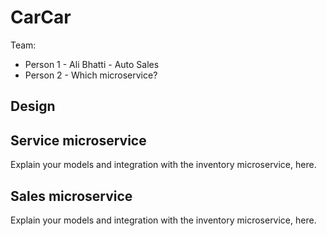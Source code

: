 # CarCar

Team:

* Person 1 - Ali Bhatti - Auto Sales
* Person 2 - Which microservice?

## Design

## Service microservice

Explain your models and integration with the inventory
microservice, here.

## Sales microservice

Explain your models and integration with the inventory
microservice, here.

